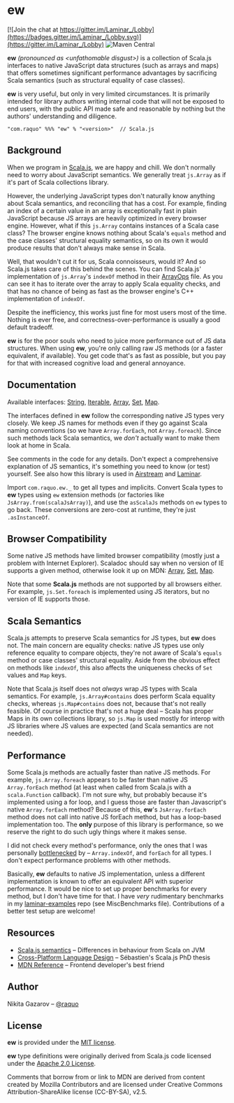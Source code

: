 # ew

[![Join the chat at https://gitter.im/Laminar_/Lobby](https://badges.gitter.im/Laminar_/Lobby.svg)](https://gitter.im/Laminar_/Lobby)
![Maven Central](https://img.shields.io/maven-central/v/com.raquo/ew_sjs1_2.13.svg)

**ew** _(pronounced as \<unfathomable disgust\>)_ is a collection of Scala.js interfaces to native JavaScript data structures (such as arrays and maps) that offers sometimes significant performance advantages by sacrificing Scala semantics (such as structural equality of case classes).

**ew** is very useful, but only in very limited circumstances. It is primarily intended for library authors writing internal code that will not be exposed to end users, with the public API made safe and reasonable by nothing but the authors' understanding and diligence.

    "com.raquo" %%% "ew" % "<version>"  // Scala.js



## Background

When we program in [Scala.js](https://www.scala-js.org/), we are happy and chill. We don't normally need to worry about JavaScript semantics. We generally treat `js.Array` as if it's part of Scala collections library.

However, the underlying JavaScript types don't naturally know anything about Scala semantics, and reconciling that has a cost. For example, finding an index of a certain value in an array is exceptionally fast in plain JavaScript because JS arrays are heavily optimized in every browser engine. However, what if this `js.Array` contains instances of a Scala case class? The browser engine knows nothing about Scala's `equals` method and the case classes' structural equality semantics, so on its own it would produce results that don't always make sense in Scala.

Well, that wouldn't cut it for us, Scala connoisseurs, would it? And so Scala.js takes care of this behind the scenes. You can find Scala.js' implementation of `js.Array`'s `indexOf` method in their [ArrayOps](https://github.com/scala-js/scala-js/blob/main/library/src/main/scala-new-collections/scala/scalajs/js/ArrayOps.scala) file. As you can see it has to iterate over the array to apply Scala equality checks, and that has no chance of being as fast as the browser engine's C++ implementation of `indexOf`.

Despite the inefficiency, this works just fine for most users most of the time. Nothing is ever free, and correctness-over-performance is usually a good default tradeoff.

**ew** is for the poor souls who need to juice more performance out of JS data structures. When using **ew**, you're only calling raw JS methods (or a faster equivalent, if available). You get code that's as fast as possible, but you pay for that with increased cognitive load and general annoyance.



## Documentation

Available interfaces: [String](https://github.com/raquo/ew/blob/master/src/main/scala/com/raquo/ew/JsString.scala), [Iterable](https://github.com/raquo/ew/blob/master/src/main/scala/com/raquo/ew/JsIterable.scala), [Array](https://github.com/raquo/ew/blob/master/src/main/scala/com/raquo/ew/JsArray.scala), [Set](https://github.com/raquo/ew/blob/master/src/main/scala/com/raquo/ew/JsSet.scala), [Map](https://github.com/raquo/ew/blob/master/src/main/scala/com/raquo/ew/JsMap.scala).

The interfaces defined in **ew** follow the corresponding native JS types very closely. We keep JS names for methods even if they go against Scala naming conventions (so we have `Array.forEach`, not `Array.foreach`). Since such methods lack Scala semantics, we _don't_ actually want to make them look at home in Scala.

See comments in the code for any details. Don't expect a comprehensive explanation of JS semantics, it's something you need to know (or test) yourself. See also how this library is used in [Airstream](https://github.com/raquo/Airstream) and [Laminar](https://github.com/raquo/Laminar).

Import `com.raquo.ew._` to get all types and implicits. Convert Scala types to **ew** types using `ew` extension methods (or factories like `JsArray.from(scalaJsArray)`), and use the `asScalaJs` methods on `ew` types to go back. These conversions are zero-cost at runtime, they're just `.asInstanceOf`.



## Browser Compatibility

Some native JS methods have limited browser compatibility (mostly just a problem with Internet Explorer). Scaladoc should say when no version of IE supports a given method, otherwise look it up on MDN: [Array](https://developer.mozilla.org/en-US/docs/Web/JavaScript/Reference/Global_Objects/Array#browser_compatibility), [Set](https://developer.mozilla.org/en-US/docs/Web/JavaScript/Reference/Global_Objects/Set#browser_compatibility), [Map](https://developer.mozilla.org/en-US/docs/Web/JavaScript/Reference/Global_Objects/Map#browser_compatibility).

Note that some **Scala.js** methods are not supported by all browsers either. For example, `js.Set.foreach` is implemented using JS iterators, but no version of IE supports those.


## Scala Semantics

Scala.js attempts to preserve Scala semantics for JS types, but **ew** does not. The main concern are equality checks: native JS types use only reference equality to compare objects, they're not aware of Scala's `equals` method or case classes' structural equality. Aside from the obvious effect on methods like `indexOf`, this also affects the uniqueness checks of `Set` values and `Map` keys.

Note that Scala.js itself does not _always_ wrap JS types with Scala semantics. For example, `js.Array#contains` does perform Scala equality checks, whereas `js.Map#contains` does not, because that's not really feasible. Of course in practice that's not a huge deal – Scala has proper Maps in its own collections library, so `js.Map` is used mostly for interop with JS libraries where JS values are expected (and Scala semantics are not needed).


## Performance

Some Scala.js methods are actually faster than native JS methods. For example, `js.Array.foreach` appears to be faster than native JS `Array.forEach` method (at least when called from Scala.js with a `scala.Function` callback). I'm not sure why, but probably because it's implemented using a for loop, and I guess those are faster than Javascript's native `Array.forEach` method? Because of this, **ew**'s `JsArray.forEach` method does not call into native JS forEach method, but has a loop-based implementation too. The **only** purpose of this library is performance, so we reserve the right to do such ugly things where it makes sense.

I did not check every method's performance, only the ones that I was personally [bottlenecked](https://github.com/raquo/Laminar/issues/108) by – `Array.indexOf`, and `forEach` for all types. I don't expect performance problems with other methods.

Basically, **ew** defaults to native JS implementation, unless a different implementation is known to offer an equivalent API with superior performance. It would be nice to set up proper benchmarks for every method, but I don't have time for that. I have _very_ rudimentary benchmarks in my [laminar-examples](https://github.com/raquo/laminar-examples) repo (see MiscBenchmarks file). Contributions of a better test setup are welcome!



## Resources

* [Scala.js semantics](https://www.scala-js.org/doc/semantics.html) – Differences in behaviour from Scala on JVM
* [Cross-Platform Language Design](https://lampwww.epfl.ch/~doeraene/thesis/) – Sébastien's Scala.js PhD thesis
* [MDN Reference](https://developer.mozilla.org/en-US/docs/Web/JavaScript/Reference) – Frontend developer's best friend 



## Author

Nikita Gazarov – [@raquo](https://twitter.com/raquo)



## License

**ew** is provided under the [MIT license](https://github.com/raquo/Airstream/blob/master/LICENSE.md).

**ew** type definitions were originally derived from Scala.js code licensed under the [Apache 2.0 License](https://github.com/scala-js/scala-js/blob/main/LICENSE).

Comments that borrow from or link to MDN are derived from content created by Mozilla Contributors and are licensed under Creative Commons Attribution-ShareAlike license (CC-BY-SA), v2.5.
